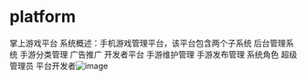 # platform
掌上游戏平台
系统概述：手机游戏管理平台，该平台包含两个子系统
后台管理系统
手游分类管理
广告推广
开发者平台
手游维护管理
手游发布管理
系统角色
超级管理员
平台开发者![image](https://user-images.githubusercontent.com/100690971/200449088-2af5ad2c-ab68-4f27-95d9-f74ec781a025.png)
